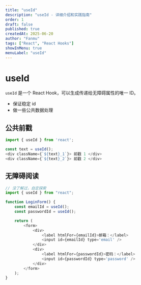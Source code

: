 ```yaml
---
title: "useId"
description: "useId - 详细介绍和实践指南"
order: 1
draft: false
published: true
createdAt: 2025-06-20
author: "Fanmu"
tags: ["React", "React Hooks"]
showInMenu: true
menuLabel: "useId"
---
```


# useId

`useId` 是一个 React Hook，可以生成传递给无障碍属性的唯一 ID。

- 保证稳定 id
- 做一些公共数据处理

## 公共前戳

```js
import { useId } from 'react';

const text = useId();
<div className={`${text}_1`}> 前戳 1 </div>
<div className={`${text}_2`}> 前戳 2 </div>
```

## 无障碍阅读

```js
// 没了解过，自定探索
import { useId } from "react";

function LoginForm() {
	const emailId = useId();
	const passwordId = useId();

	return (
		<form>
			<div>
				<label htmlFor={emailId}>邮箱：</label>
				<input id={emailId} type='email' />
			</div>
			<div>
				<label htmlFor={passwordId}>密码：</label>
				<input id={passwordId} type='password' />
			</div>
		</form>
	);
}
```
